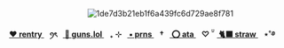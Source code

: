 ⠀⠀⠀⠀⠀⠀⠀⠀⠀⠀⠀⠀⠀⠀⠀![1de7d3b21eb1f6a439fc6d729ae8f781](https://github.com/user-attachments/assets/d2ac0f85-f122-4ef7-acb2-93658dd7893c)


<p align="center"><b><a href="https://rentry.co/enjin-"> ❤️ rentry </a>⠀ꪆৎ⠀<a href="https://guns.lol/akira.fudo"> 🖤 guns.lol </a>⠀₊ ⊹⠀<a href="https://en.pronouns.page/@sweetshiyu"> ▪️ prns </a>⠀†⠀<a href="https://blccm.atabook.org/"> ⭕ ata </a>⠀♡ ̆̈⠀<a href="https://anton-ivanov.straw.page/"> 🐈‍⬛ straw </a>⠀⋆˚࿔
